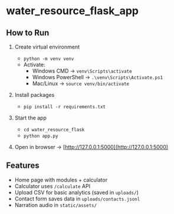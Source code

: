 # water_resource_flask_app

## How to Run

1. Create virtual environment  
   - `python -m venv venv`  
   - Activate:  
     - Windows CMD → `venv\Scripts\activate`  
     - Windows PowerShell → `.\venv\Scripts\Activate.ps1`  
     - Mac/Linux → `source venv/bin/activate`

2. Install packages  
   - `pip install -r requirements.txt`

3. Start the app  
   - `cd water_resource_flask`  
   - `python app.py`

4. Open in browser → [http://127.0.0.1:5000](http://127.0.0.1:5000)

## Features
- Home page with modules + calculator  
- Calculator uses `/calculate` API  
- Upload CSV for basic analytics (saved in `uploads/`)  
- Contact form saves data in `uploads/contacts.jsonl`  
- Narration audio in `static/assets/`  

